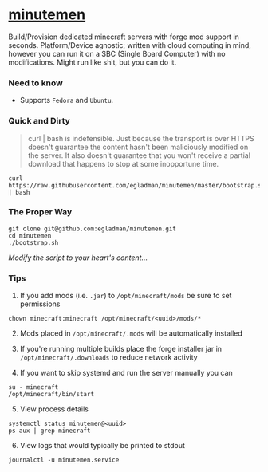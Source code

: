 # [minutemen](https://github.com/egladman/minutemen)

Build/Provision dedicated minecraft servers with forge mod support in seconds. Platform/Device agnostic; written with cloud computing in mind, however you can run it on a SBC (Single Board Computer) with no modifications. Might run like shit, but you can do it.

### Need to know
 
- Supports `Fedora` and `Ubuntu`.


### Quick and Dirty

> curl | bash is indefensible. Just because the transport is over HTTPS doesn't guarantee the content hasn't been maliciously modified on the server. It also doesn't guarantee that you won't receive a partial download that happens to stop at some inopportune time. 

```
curl https://raw.githubusercontent.com/egladman/minutemen/master/bootstrap.sh | bash
```


### The Proper Way

```
git clone git@github.com:egladman/minutemen.git
cd minutemen
./bootstrap.sh
```

*Modify the script to your heart's content...*
 

### Tips

1. If you add mods (i.e. `.jar`) to `/opt/minecraft/mods` be sure to set permissions
```
chown minecraft:minecraft /opt/minecraft/<uuid>/mods/*
```

2. Mods placed in `/opt/minecraft/.mods` will be automatically installed

3. If you're running multiple builds place the forge installer jar in `/opt/minecraft/.downloads` to reduce network activity

4. If you want to skip systemd and run the server manually you can
```
su - minecraft
/opt/minecraft/bin/start
```

5. View process details 
```
systemctl status minutemen@<uuid>
ps aux | grep minecraft
```

6. View logs that would typically be printed to stdout
```
journalctl -u minutemen.service
```
 
